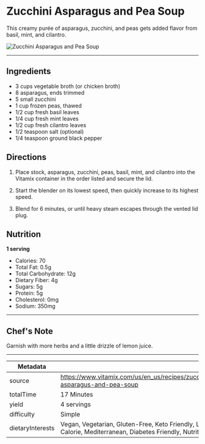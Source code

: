 # Zucchini Asparagus and Pea Soup

This creamy purée of asparagus, zucchini, and peas gets added flavor from basil, mint, and cilantro.

![Zucchini Asparagus and Pea Soup](https://www.vitamix.com/content/dam/vitamix/migration/media/recipe/rcpzucchiniasparagusandpeasoup/images/zucchiniasparagusandpeasoupmainjpg.jpg)

---

## Ingredients

- 3 cups vegetable broth (or chicken broth)
- 8 asparagus, ends trimmed
- 5 small zucchini
- 1 cup frozen peas, thawed
- 1/2 cup fresh basil leaves
- 1/4 cup fresh mint leaves
- 1/2 cup fresh cilantro leaves
- 1/2 teaspoon salt (optional)
- 1/4 teaspoon ground black pepper

## Directions

1. Place stock, asparagus, zucchini, peas, basil, mint, and cilantro into the Vitamix container in the order listed and secure the lid.

2. Start the blender on its lowest speed, then quickly increase to its highest speed.

3. Blend for 6 minutes, or until heavy steam escapes through the vented lid plug.

## Nutrition

**1 serving**

- Calories: 70
- Total Fat: 0.5g
- Total Carbohydrate: 12g
- Dietary Fiber: 4g
- Sugars: 5g
- Protein: 5g
- Cholesterol: 0mg
- Sodium: 350mg

---

## Chef's Note

Garnish with more herbs and a little drizzle of lemon juice.

---

| Metadata |  |
| --- | --- |
| source | https://www.vitamix.com/us/en_us/recipes/zucchini-asparagus-and-pea-soup |
| totalTime | 17 Minutes |
| yield | 4 servings |
| difficulty | Simple |
| dietaryInterests | Vegan, Vegetarian, Gluten-Free, Keto Friendly, Low Calorie, Mediterranean, Diabetes Friendly, Nutritarian |
